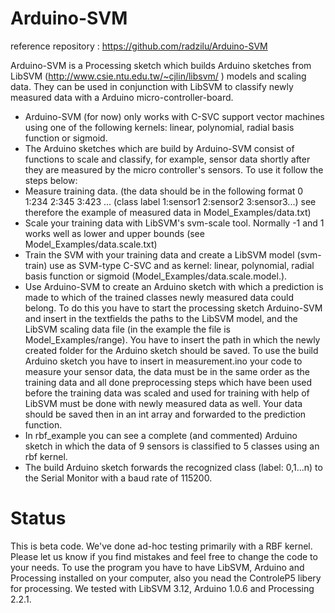 Arduino-SVM
===========
reference repository : https://github.com/radzilu/Arduino-SVM

Arduino-SVM is a Processing sketch which builds Arduino sketches from LibSVM (http://www.csie.ntu.edu.tw/~cjlin/libsvm/ ) models and scaling data. They can be used in conjunction with LibSVM to classify newly measured data with a Arduino micro-controller-board.

- Arduino-SVM (for now) only works with C-SVC support vector machines using one of the following kernels: linear, polynomial, radial basis function or sigmoid.
- The Arduino sketches which are build by Arduino-SVM consist of functions to scale and classify, for example, sensor data shortly after they are measured by the micro controller's sensors. To use it follow the steps below:
- Measure training data.
(the data should be in the following format 0 1:234 2:345 3:423 ... (class label 1:sensor1 2:sensor2 3:sensor3...) see therefore the example of measured data in Model_Examples/data.txt)
- Scale your training data with LibSVM's svm-scale tool. Normally -1 and 1 works well as lower and upper bounds (see Model_Examples/data.scale.txt)
- Train the SVM with your training data and create a LibSVM model (svm-train) use  as SVM-type C-SVC and as kernel: linear, polynomial, radial basis function or sigmoid (Model_Examples/data.scale.model.<kernel-type>).
- Use Arduino-SVM to create an Arduino sketch with which a prediction is made to which of the trained classes newly measured data could belong. To do this you have to start the processing sketch Arduino-SVM and insert in the textfields the paths to the LibSVM model, and the LibSVM scaling data file (in the example the file is Model_Examples/range). You have to insert the path in which the newly created folder for the Arduino sketch should be saved. To use the build Arduino sketch you have to insert in measurement.ino your code to measure your sensor data, the data must be in the same order as the training data and all done preprocessing steps which have been used before the training data was scaled and used for training with help of LibSVM must be done with newly measured data as well. Your data should be saved then in an int array and forwarded to the prediction function.
- In rbf_example you can see a complete (and commented) Arduino sketch in which the data of 9 sensors is classified to 5 classes using an rbf kernel.
- The build Arduino sketch forwards the recognized class (label: 0,1...n) to the Serial Monitor with a baud rate of 115200.

Status
=========
This is beta code. We've done ad-hoc testing primarily with a RBF kernel. Please let us know if you find mistakes and feel free to change the code to your needs. To use the program you have to have LibSVM, Arduino and Processing installed on your computer, also you nead the ControleP5 libery for processing. We tested with LibSVM 3.12, Arduino 1.0.6 and Processing 2.2.1.
